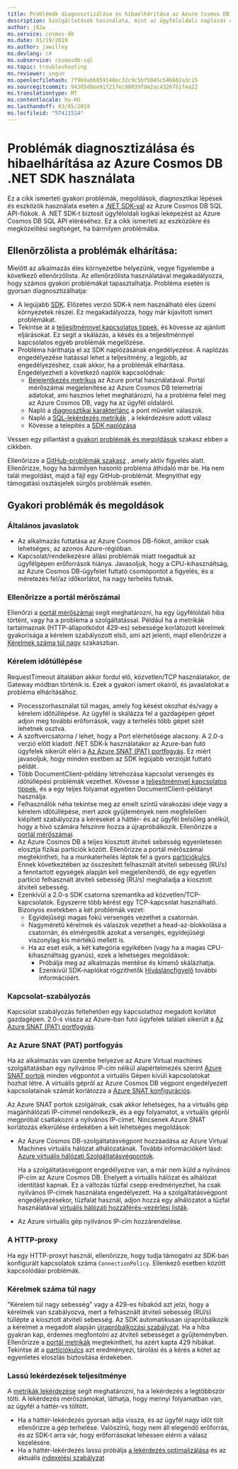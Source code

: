 ```yaml
---
title: Problémák diagnosztizálása és hibaelhárítása az Azure Cosmos DB .NET SDK használata
description: Szolgáltatások használata, mint az ügyféloldali naplózás és egyéb külső eszközöket, azonosítása, diagnosztizálása és Azure Cosmos DB-hibák elhárításához, ha a .NET SDK használatával.
author: j82w
ms.service: cosmos-db
ms.date: 01/19/2019
ms.author: jawilley
ms.devlang: c#
ms.subservice: cosmosdb-sql
ms.topic: troubleshooting
ms.reviewer: sngun
ms.openlocfilehash: 7f969ab6059140ec32c9c5bf5045c546602a3c15
ms.sourcegitcommit: 94305d8ee91f217ec98039fde2ac4326761fea22
ms.translationtype: MT
ms.contentlocale: hu-HU
ms.lasthandoff: 03/05/2019
ms.locfileid: "57411514"
---
```

# <a name="diagnose-and-troubleshoot-issues-when-using-azure-cosmos-db-net-sdk"></a>Problémák diagnosztizálása és hibaelhárítása az Azure Cosmos DB .NET SDK használata
Ez a cikk ismerteti gyakori problémák, megoldások, diagnosztikai lépések és eszközök használata esetén a [.NET SDK-val](sql-api-sdk-dotnet.md) az Azure Cosmos DB SQL API-fiókok.
A .NET SDK-t biztosít ügyféloldali logikai leképezést az Azure Cosmos DB SQL API eléréséhez. Ez a cikk ismerteti az eszközökre és megközelítési segítséget, ha bármilyen problémába.

## <a name="checklist-for-troubleshooting-issues"></a>Ellenőrzőlista a problémák elhárítása:
Mielőtt az alkalmazás éles környezetbe helyezünk, vegye figyelembe a következő ellenőrzőlista. Az ellenőrzőlista használatával megakadályozza, hogy számos gyakori problémákat tapasztalhatja. Probléma esetén is gyorsan diagnosztizálhatja:

*   A legújabb [SDK](https://github.com/Azure/azure-cosmos-dotnet-v2/blob/master/changelog.md). Előzetes verzió SDK-k nem használható éles üzemi környezetek részei. Ez megakadályozza, hogy már kijavított ismert problémákat.
*   Tekintse át a [teljesítménnyel kapcsolatos tippek](performance-tips.md), és kövesse az ajánlott eljárásokat. Ez segít a skálázás, a késés és a teljesítménnyel kapcsolatos egyéb problémák megelőzése.
*   Probléma háríthatja el az SDK naplózásának engedélyezése. A naplózás engedélyezése hatással lehet a teljesítmény, a legjobb, az engedélyezéshez, csak akkor, ha a problémák elhárítása. Engedélyezheti a következő naplók kapcsolódnak:
    *   [Bejelentkezés metrikus](monitor-accounts.md) az Azure portal használatával. Portál mérőszámai megjelenítése az Azure Cosmos DB telemetriai adatokat, ami hasznos lehet meghatározni, ha a probléma felel meg az Azure Cosmos DB, vagy ha az ügyfél oldaláról.
    *   Napló a [diagnosztikai karakterlánc](https://docs.microsoft.com/dotnet/api/microsoft.azure.documents.client.resourceresponsebase.requestdiagnosticsstring?view=azure-dotnet) a pont művelet válaszok.
    *   Napló a [SQL-lekérdezés metrikák](sql-api-query-metrics.md) , a lekérdezésre adott válasz 
    *   Kövesse a telepítés a [SDK naplózása]( https://github.com/Azure/azure-cosmos-dotnet-v2/blob/master/docs/documentdb-sdk_capture_etl.md)

Vessen egy pillantást a [gyakori problémák és megoldások](#common-issues-workarounds) szakasz ebben a cikkben.

Ellenőrizze a [GitHub-problémák szakasz](https://github.com/Azure/azure-cosmos-dotnet-v2/issues) , amely aktív figyelés alatt. Ellenőrizze, hogy ha bármilyen hasonló probléma áthidaló már be. Ha nem talál megoldást, majd a fájl egy GitHub-problémát. Megnyithat egy támogatási osztásjelek sürgős problémák esetén.


## <a name="common-issues-workarounds"></a>Gyakori problémák és megoldások

### <a name="general-suggestions"></a>Általános javaslatok
* Az alkalmazás futtatása az Azure Cosmos DB-fiókot, amikor csak lehetséges, az azonos Azure-régióban. 
* Kapcsolat/rendelkezésre állási problémák miatt megadtuk az ügyfélgépen erőforrások hiánya. Javasoljuk, hogy a CPU-kihasználtság, az Azure Cosmos DB-ügyfelet futtató csomópontot a figyelés, és a méretezés fel/az időkorlátot, ha nagy terhelés futnak.

### <a name="check-the-portal-metrics"></a>Ellenőrizze a portál mérőszámai
Ellenőrzi a [portál mérőszámai](monitor-accounts.md) segít meghatározni, ha egy ügyféloldali hiba történt, vagy ha a probléma a szolgáltatással. Például ha a metrikák tartalmaznak (HTTP-állapotkódot 429-es) sebessége korlátozott kérelmek gyakorisága a kérelem szabályozott első, ami azt jelenti, majd ellenőrizze a [Kérelmek száma túl nagy] szakaszban. 

### <a name="request-timeouts"></a>Kérelem időtúllépése
RequestTimeout általában akkor fordul elő, közvetlen/TCP használatakor, de Gateway módban történik is. Ezek a gyakori ismert okairól, és javaslatokat a probléma elhárításához.

* Processzorhasználat túl magas, amely fog késést okozhat és/vagy a kérelem időtúllépése. Az ügyfél is skálázza fel a gazdagépen gépet adjon meg további erőforrások, vagy a terhelés több gépet szét lehetnek osztva.
* A szoftvercsatorna / lehet, hogy a Port elérhetősége alacsony. A 2.0-s verzió előtt kiadott .NET SDK-k használatakor az Azure-ban futó ügyfelek sikerült eléri a [Az Azure SNAT (PAT) portfogyás]. Ez miért javasoljuk, hogy minden esetben az SDK legújabb verzióját futtató példát.
* Több DocumentClient-példány létrehozása kapcsolat versengés és időtúllépési problémák vezethet. Kövesse a [teljesítménnyel kapcsolatos tippek](performance-tips.md), és a egy teljes folyamat egyetlen DocumentClient-példányt használja.
* Felhasználók néha tekintse meg az emelt szintű várakozási ideje vagy a kérelem időtúllépése, mert azok gyűjtemények nem megfelelően kiépített szabályozza a kéréseket a háttér- és az ügyfél belsőleg anélkül, hogy a hívó számára felszínre hozza a újrapróbálkozik. Ellenőrizze a [portál mérőszámai](monitor-accounts.md).
* Az Azure Cosmos DB a teljes kiosztott átviteli sebesség egyenletesen elosztja fizikai partíciók között. Ellenőrizze a portál mérőszámai megtekintheti, ha a munkaterhelés léptek fel a gyors [partíciókulcs](partition-data.md). Ennek következtében az összesített felhasznált átviteli sebesség (RU/s) a fenntartott egységek alapján kell megjelenítendő, de egy egyetlen partíció felhasznált átviteli sebesség (RU/s) meghaladja a kiosztott átviteli sebesség. 
* Ezenkívül a 2.0-s SDK csatorna szemantika ad közvetlen/TCP-kapcsolatok. Egyszerre több kérést egy TCP-kapcsolat használható. Bizonyos esetekben a két problémák vezet:
    * Egyidejűségi magas fokú versengés vezethet a csatornán.
    * Nagyméretű kérelmek és válaszok vezethet a head-az-blokkolása a csatornán, és elmérgesítik azokat a versengés, egyidejűségi viszonylag kis mértékű mellett is.
    * Ha az eset esik, a két kategória egyikében (vagy ha a magas CPU-kihasználtság gyanús), ezek a lehetséges megoldások:
        * Próbálja meg az alkalmazás mentése és kimenő skálázhatja.
        * Ezenkívül SDK-naplókat rögzíthetők [Hívásláncfigyelő](https://github.com/Azure/azure-cosmosdb-dotnet/blob/master/docs/documentdb-sdk_capture_etl.md) további információért.

### <a name="connection-throttling"></a>Kapcsolat-szabályozás
Kapcsolat szabályozás feltehetően egy kapcsolathoz megadott korlátot gazdagépen. 2.0-s vissza az Azure-ban futó ügyfelek találati sikerült a [Az Azure SNAT (PAT) portfogyás].

### <a name="snat"></a>Az Azure SNAT (PAT) portfogyás

Ha az alkalmazás van üzembe helyezve az Azure Virtual machines szolgáltatásban egy nyilvános IP-cím nélkül alapértelmezés szerint [Azure SNAT portok](https://docs.microsoft.com/azure/load-balancer/load-balancer-outbound-connections#preallocatedports) minden végpontot a virtuális Gépen kívüli kapcsolatokat hozhat létre. A virtuális gépről az Azure Cosmos DB végpont engedélyezett kapcsolatainak számát korlátozza a [Azure SNAT konfigurációs](https://docs.microsoft.com/azure/load-balancer/load-balancer-outbound-connections#preallocatedports).

 Az Azure SNAT portok szolgálnak, csak akkor lehetséges, ha a virtuális gép magánhálózati IP-címmel rendelkezik, és a egy folyamatot, a virtuális gépről megpróbál csatlakozni a nyilvános IP-címet. Nincsenek Azure SNAT korlátozás elkerülése érdekében a két lehetséges megoldások:

* Az Azure Cosmos DB-szolgáltatásvégpont hozzáadása az Azure Virtual Machines virtuális hálózat alhálózatának. További információkért lásd: [Azure virtuális hálózati Szolgáltatásvégpontok](https://docs.microsoft.com/azure/virtual-network/virtual-network-service-endpoints-overview). 

    Ha a szolgáltatásvégpont engedélyezve van, a már nem küld a nyilvános IP-cím az Azure Cosmos DB. Ehelyett a virtuális hálózat és alhálózat identitást kapnak. Ez a változás tűzfal csepp eredményezhet, ha csak nyilvános IP-címek használata engedélyezett. Ha a szolgáltatásvégpont engedélyezésekor, tűzfalat használ, adjon hozzá egy alhálózatot a tűzfal használatával [virtuális hálózati hozzáférés-vezérlési listák](https://docs.microsoft.com/azure/virtual-network/virtual-networks-acl).
* Az Azure virtuális gép nyilvános IP-cím hozzárendelése.

### <a name="http-proxy"></a>A HTTP-proxy
Ha egy HTTP-proxyt használ, ellenőrizze, hogy tudja támogatni az SDK-ban konfigurált kapcsolatok száma `ConnectionPolicy`.
Ellenkező esetben között kapcsolódási problémák.

### Kérelmek száma túl nagy<a name="request-rate-too-large"></a>
"Kérelem túl nagy sebesség" vagy a 429-es hibakód azt jelzi, hogy a kérelmek van szabályozva, mert a felhasznált átviteli sebesség (RU/s) túllépte a kiosztott átviteli sebesség. Az SDK automatikusan újrapróbálkozik a kérelmet a megadott alapján [újrapróbálkozási szabályzat](https://docs.microsoft.com/dotnet/api/microsoft.azure.documents.client.connectionpolicy.retryoptions?view=azure-dotnet). Ha a hiba gyakran kap, érdemes megfontolni az átviteli sebességet a gyűjteményben. Ellenőrizze a [portál metrikák](use-metrics.md) megtekintheti, ha azért kapta 429 hibákat. Tekintse át a [partíciókulcs](https://docs.microsoft.com/azure/cosmos-db/partitioning-overview#choose-partitionkey) azt eredményezi, tárolási és a kérés a kötet az egyenletes eloszlás biztosítása érdekében. 

### <a name="slow-query-performance"></a>Lassú lekérdezések teljesítménye
A [metrikák lekérdezése](sql-api-query-metrics.md) segít meghatározni, ha a lekérdezés a legtöbbször tölti. A lekérdezés mérőszámokat, láthatja, hogy mennyi folyamatban van, az ügyfél a háttér-vs töltött.
* Ha a háttér-lekérdezés gyorsan adja vissza, és az ügyfél nagy időt tölt ellenőrizze a gép terhelése. Valószínű, hogy nem áll elegendő erőforrás, és az SDK-t arra vár, hogy erőforrásokat lehessen elérni a válasz kezelésére.
* Ha a háttér-lekérdezés lassú próbálja [a lekérdezés optimalizálása](optimize-cost-queries.md) és az aktuális [indexelési szabályzat](index-overview.md) 

 <!--Anchors-->
[Common issues and workarounds]: #common-issues-workarounds
[Enable client SDK logging]: #logging
[Kérelmek száma túl nagy]: #request-rate-too-large
[Request Timeouts]: #request-timeouts
[Az Azure SNAT (PAT) portfogyás]: #snat
[Production check list]: #production-check-list


